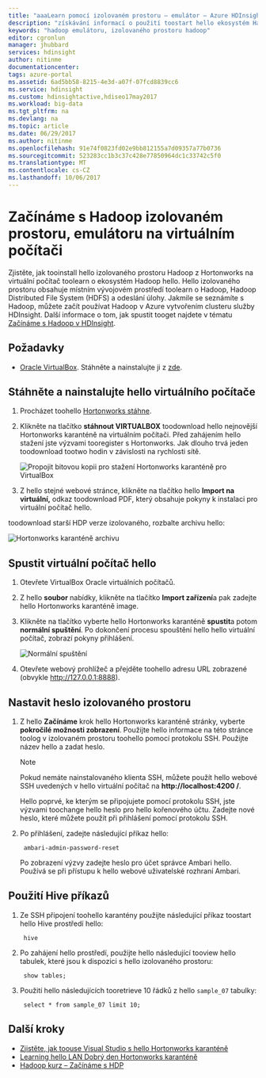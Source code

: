 ```yaml
---
title: "aaaLearn pomocí izolovaném prostoru – emulátor – Azure HDInsight Hadoop | Microsoft Docs"
description: "získávání informací o použití toostart hello ekosystém Hadoop, můžete nastavit izolovaného prostoru Hadoop z Hortonworks na virtuální počítač Azure. "
keywords: "hadoop emulátoru, izolovaného prostoru hadoop"
editor: cgronlun
manager: jhubbard
services: hdinsight
author: nitinme
documentationcenter: 
tags: azure-portal
ms.assetid: 6ad5bb58-8215-4e3d-a07f-07fcd8839cc6
ms.service: hdinsight
ms.custom: hdinsightactive,hdiseo17may2017
ms.workload: big-data
ms.tgt_pltfrm: na
ms.devlang: na
ms.topic: article
ms.date: 06/29/2017
ms.author: nitinme
ms.openlocfilehash: 91e74f0823fd02e9bb812155a7d09357a77b0736
ms.sourcegitcommit: 523283cc1b3c37c428e77850964dc1c33742c5f0
ms.translationtype: MT
ms.contentlocale: cs-CZ
ms.lasthandoff: 10/06/2017
---
```

# <a name="get-started-with-a-hadoop-sandbox-an-emulator-on-a-virtual-machine"></a>Začínáme s Hadoop izolovaném prostoru, emulátoru na virtuálním počítači

Zjistěte, jak tooinstall hello izolovaného prostoru Hadoop z Hortonworks na virtuální počítač toolearn o ekosystém Hadoop hello. Hello izolovaného prostoru obsahuje místním vývojovém prostředí toolearn o Hadoop, Hadoop Distributed File System (HDFS) a odeslání úlohy. Jakmile se seznámíte s Hadoop, můžete začít používat Hadoop v Azure vytvořením clusteru služby HDInsight. Další informace o tom, jak spustit tooget najdete v tématu [Začínáme s Hadoop v HDInsight](hdinsight-hadoop-linux-tutorial-get-started.md).

## <a name="prerequisites"></a>Požadavky
* [Oracle VirtualBox](https://www.virtualbox.org/). Stáhněte a nainstalujte ji z [zde](https://www.virtualbox.org/wiki/Downloads).



## <a name="download-and-install-hello-virtual-machine"></a>Stáhněte a nainstalujte hello virtuálního počítače
1. Procházet toohello [Hortonworks stáhne](http://hortonworks.com/downloads/#sandbox).

2. Klikněte na tlačítko **stáhnout VIRTUALBOX** toodownload hello nejnovější Hortonworks karanténě na virtuálním počítači. Před zahájením hello stažení jste výzvami tooregister s Hortonworks. Jak dlouho trvá jeden toodownload tootwo hodin v závislosti na rychlosti sítě.
   
    ![Propojit bitovou kopii pro stažení Hortonworks karanténě pro VirtualBox](./media/hdinsight-hadoop-emulator-get-started/download-sandbox.png)
3. Z hello stejné webové stránce, klikněte na tlačítko hello **Import na virtuální,** odkaz toodownload PDF, který obsahuje pokyny k instalaci pro virtuální počítač hello.

toodownload starší HDP verze izolovaného, rozbalte archivu hello:

![Hortonworks karanténě archivu](./media/hdinsight-hadoop-emulator-get-started/hortonworks-sandbox-archive.png)


## <a name="start-hello-virtual-machine"></a>Spustit virtuální počítač hello

1. Otevřete VirtualBox Oracle virtuálních počítačů.
2. Z hello **soubor** nabídky, klikněte na tlačítko **Import zařízení**a pak zadejte hello Hortonworks karanténě image.
1. Klikněte na tlačítko vyberte hello Hortonworks karanténě **spustit**a potom **normální spuštění**. Po dokončení procesu spouštění hello hello virtuální počítač, zobrazí pokyny přihlášení.
   
    ![Normální spuštění](./media/hdinsight-hadoop-emulator-get-started/normal-start.png)
2. Otevřete webový prohlížeč a přejděte toohello adresu URL zobrazené (obvykle http://127.0.0.1:8888).

## <a name="set-sandbox-passwords"></a>Nastavit heslo izolovaného prostoru

1. Z hello **Začínáme** krok hello Hortonworks karanténě stránky, vyberte **pokročilé možnosti zobrazení**. Použijte hello informace na této stránce toolog v izolovaném prostoru toohello pomocí protokolu SSH. Použijte název hello a zadat heslo.
   
   > [!NOTE]
   > Pokud nemáte nainstalovaného klienta SSH, můžete použít hello webové SSH uvedených v hello virtuální počítač na **http://localhost:4200 /**.
   > 
   
    Hello poprvé, ke kterým se připojujete pomocí protokolu SSH, jste výzvami toochange hello heslo pro hello kořenového účtu. Zadejte nové heslo, které můžete použít při přihlášení pomocí protokolu SSH.

2. Po přihlášení, zadejte následující příkaz hello:
   
        ambari-admin-password-reset
   
    Po zobrazení výzvy zadejte heslo pro účet správce Ambari hello. Používá se při přístupu k hello webové uživatelské rozhraní Ambari.

## <a name="use-hive-commands"></a>Použití Hive příkazů

1. Ze SSH připojení toohello karantény použijte následující příkaz toostart hello Hive prostředí hello:
   
        hive
2. Po zahájení hello prostředí, použijte hello následující tooview hello tabulek, které jsou k dispozici s hello izolovaného prostoru:
   
        show tables;
3. Použití hello následujících tooretrieve 10 řádků z hello `sample_07` tabulky:
   
        select * from sample_07 limit 10;

## <a name="next-steps"></a>Další kroky
* [Zjistěte, jak toouse Visual Studio s hello Hortonworks karanténě](hdinsight-hadoop-emulator-visual-studio.md)
* [Learning hello LAN Dobrý den Hortonworks karanténě](http://hortonworks.com/hadoop-tutorial/learning-the-ropes-of-the-hortonworks-sandbox/)
* [Hadoop kurz – Začínáme s HDP](http://hortonworks.com/hadoop-tutorial/hello-world-an-introduction-to-hadoop-hcatalog-hive-and-pig/)

